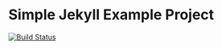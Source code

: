 # Simple Jekyll Example Project

 [![Build Status](https://travis-ci.org/nolte/jekyll-boilerplate.svg?branch=master)](https://travis-ci.org/nolte/jekyll-boilerplate)
